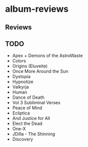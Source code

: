 # album-reviews

## Reviews

## TODO

- Apex + Demons of the AstroWaste
- Colors
- Origins (Eluveite)
- Once More Around the Sun
- Dystopia
- Hypnotize
- Valkyrja
- Human
- Dance of Death
- Vol 3 Subliminal Verses
- Peace of Mind
- Ecliptica
- And Justice for All
- Elect the Dead
- One-X
- JDilla - The Shinning
- Discovery
